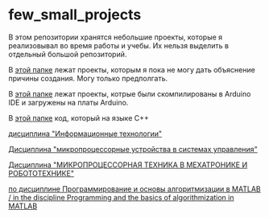 # few_small_projects
 В этом репозитории хранятся небольшие проекты, которые я реализовывал во время работы и учебы. Их нельзя выделить в отдельный большой репозиторий.

В [этой папке](whithout_explanation) лежат проекты, которым я пока не могу дать объяснение причины создания. Могу только предполгать.

В [этой папке](arduino_board/README.md) лежат проекты, котрые были скомпилированы в Arduino IDE и загружены на платы Arduino.

В [этой папке](C++code/) код, который на языке C++

[дисциплина "Информационные технологии"](C++code/cproj_IT/README.md)

[Дисциплина "микропроцессорные устройства в системах управления"](C++code/MBCS/README.md)

[Дисциплина "МИКРОПРОЦЕССОРНАЯ ТЕХНИКА В МЕХАТРОНИКЕ 
И РОБОТОТЕХНИКЕ" ](C++code/MTinM&R/README.md)

[по дисциплине Программирование и основы алгоритмизации в MATLAB / 
in the discipline Programming and the basics of algorithmization in MATLAB](C++code/P&B0A/README.md)
